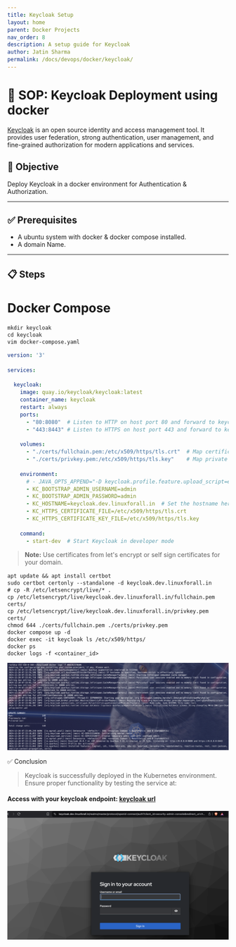 ```yaml
---
title: Keycloak Setup
layout: home
parent: Docker Projects
nav_order: 8
description: A setup guide for Keycloak
author: Jatin Sharma
permalink: /docs/devops/docker/keycloak/
---
```



# 🚀 SOP: Keycloak Deployment using docker

[Keycloak](https://www.keycloak.org/) is an open source identity and access management tool. It provides user federation, strong authentication, user management, and fine-grained authorization for modern applications and services.

## 🎯 Objective
Deploy Keycloak in a docker environment for Authentication & Authorization.

---

## ✅ Prerequisites
- A ubuntu system with docker & docker compose installed.
- A domain Name.

---

## 📋 Steps

# Docker Compose

```shell
mkdir keycloak
cd keycloak
vim docker-compose.yaml
```

```yaml
version: '3'

services:

  keycloak:
    image: quay.io/keycloak/keycloak:latest
    container_name: keycloak
    restart: always
    ports:
      - "80:8080"  # Listen to HTTP on host port 80 and forward to keycloak on 8080
      - "443:8443" # Listen to HTTPS on host port 443 and forward to keycloak on 8443

    volumes:
      - "./certs/fullchain.pem:/etc/x509/https/tls.crt"  # Map certificate to container
      - "./certs/privkey.pem:/etc/x509/https/tls.key"    # Map private key to container

    environment:
      # - JAVA_OPTS_APPEND="-D keycloak.profile.feature.upload_script=enabled"
      - KC_BOOTSTRAP_ADMIN_USERNAME=admin
      - KC_BOOTSTRAP_ADMIN_PASSWORD=admin
      - KC_HOSTNAME=keycloak.dev.linuxforall.in  # Set the hostname here
      - KC_HTTPS_CERTIFICATE_FILE=/etc/x509/https/tls.crt
      - KC_HTTPS_CERTIFICATE_KEY_FILE=/etc/x509/https/tls.key

    command:
      - start-dev  # Start Keycloak in developer mode
```

> **Note:** Use certificates from let's encrypt or self sign certificates for your domain.


```shell
apt update && apt install certbot
sudo certbot certonly --standalone -d keycloak.dev.linuxforall.in
# cp -R /etc/letsencrypt/live/* .
cp /etc/letsencrypt/live/keycloak.dev.linuxforall.in/fullchain.pem certs/
cp /etc/letsencrypt/live/keycloak.dev.linuxforall.in/privkey.pem certs/
chmod 644 ./certs/fullchain.pem ./certs/privkey.pem
docker compose up -d
docker exec -it keycloak ls /etc/x509/https/
docker ps
docker logs -f <container_id>
```

![keycloak-logs](images/keycloak-logs.png)

✅ Conclusion

> Keycloak is successfully deployed in the Kubernetes environment. Ensure proper functionality by testing the service at:

#### Access with your keycloak endpoint: [keycloak url](https://keycloak.dev.linuxforall.in)

![keycloak login page](images/login-page.png)